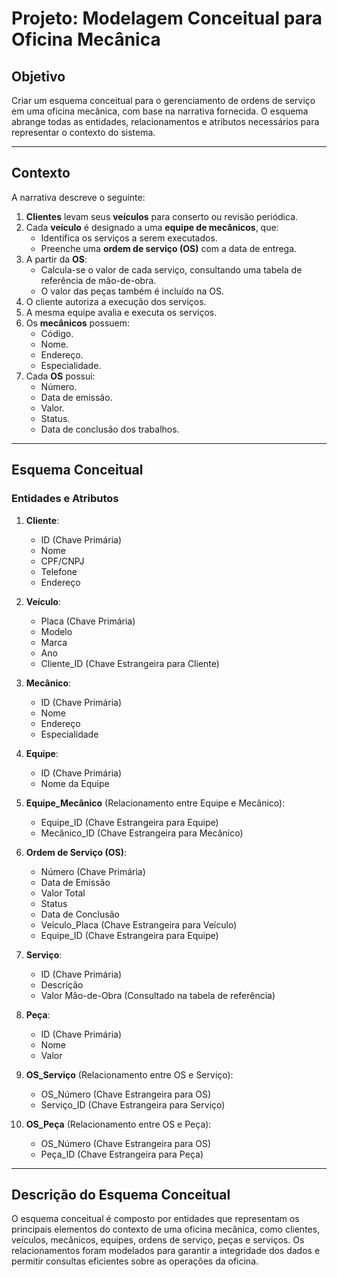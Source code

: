 # Projeto: Modelagem Conceitual para Oficina Mecânica

## Objetivo
Criar um esquema conceitual para o gerenciamento de ordens de serviço em uma oficina mecânica, com base na narrativa fornecida. O esquema abrange todas as entidades, relacionamentos e atributos necessários para representar o contexto do sistema.

---

## Contexto
A narrativa descreve o seguinte:

1. **Clientes** levam seus **veículos** para conserto ou revisão periódica.
2. Cada **veículo** é designado a uma **equipe de mecânicos**, que:
   - Identifica os serviços a serem executados.
   - Preenche uma **ordem de serviço (OS)** com a data de entrega.
3. A partir da **OS**:
   - Calcula-se o valor de cada serviço, consultando uma tabela de referência de mão-de-obra.
   - O valor das peças também é incluído na OS.
4. O cliente autoriza a execução dos serviços.
5. A mesma equipe avalia e executa os serviços.
6. Os **mecânicos** possuem:
   - Código.
   - Nome.
   - Endereço.
   - Especialidade.
7. Cada **OS** possui:
   - Número.
   - Data de emissão.
   - Valor.
   - Status.
   - Data de conclusão dos trabalhos.

---

## Esquema Conceitual

### Entidades e Atributos

1. **Cliente**:
   - ID (Chave Primária)
   - Nome
   - CPF/CNPJ
   - Telefone
   - Endereço

2. **Veículo**:
   - Placa (Chave Primária)
   - Modelo
   - Marca
   - Ano
   - Cliente_ID (Chave Estrangeira para Cliente)

3. **Mecânico**:
   - ID (Chave Primária)
   - Nome
   - Endereço
   - Especialidade

4. **Equipe**:
   - ID (Chave Primária)
   - Nome da Equipe

5. **Equipe_Mecânico** (Relacionamento entre Equipe e Mecânico):
   - Equipe_ID (Chave Estrangeira para Equipe)
   - Mecânico_ID (Chave Estrangeira para Mecânico)

6. **Ordem de Serviço (OS)**:
   - Número (Chave Primária)
   - Data de Emissão
   - Valor Total
   - Status
   - Data de Conclusão
   - Veículo_Placa (Chave Estrangeira para Veículo)
   - Equipe_ID (Chave Estrangeira para Equipe)

7. **Serviço**:
   - ID (Chave Primária)
   - Descrição
   - Valor Mão-de-Obra (Consultado na tabela de referência)

8. **Peça**:
   - ID (Chave Primária)
   - Nome
   - Valor

9. **OS_Serviço** (Relacionamento entre OS e Serviço):
   - OS_Número (Chave Estrangeira para OS)
   - Serviço_ID (Chave Estrangeira para Serviço)

10. **OS_Peça** (Relacionamento entre OS e Peça):
    - OS_Número (Chave Estrangeira para OS)
    - Peça_ID (Chave Estrangeira para Peça)

---

## Descrição do Esquema Conceitual
O esquema conceitual é composto por entidades que representam os principais elementos do contexto de uma oficina mecânica, como clientes, veículos, mecânicos, equipes, ordens de serviço, peças e serviços. Os relacionamentos foram modelados para garantir a integridade dos dados e permitir consultas eficientes sobre as operações da oficina.
